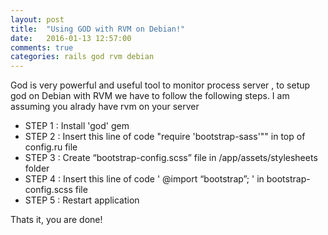 ```yaml
---
layout: post
title:  "Using GOD with RVM on Debian!"
date:   2016-01-13 12:57:00
comments: true
categories: rails god rvm debian
---
```

God is very powerful and useful tool to monitor process server , to setup god on Debian with RVM we have to follow the following steps. I am assuming you alrady have rvm on your server


* STEP 1 : Install 'god' gem 
* STEP 2 : Insert this line of code "require 'bootstrap-sass'""  in top of config.ru file
* STEP 3 : Create “bootstrap-config.scss” file in /app/assets/stylesheets folder
* STEP 4 : Insert this line of code ' @import “bootstrap”; ' in bootstrap-config.scss file
* STEP 5 : Restart application

Thats it, you are done!
